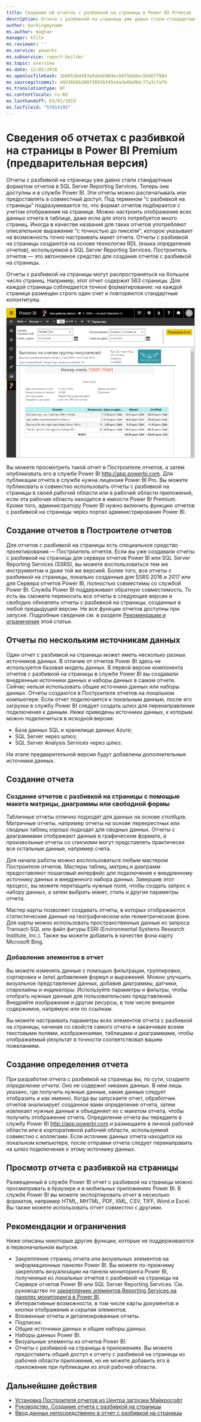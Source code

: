 ```yaml
---
title: Сведения об отчетах с разбивкой на страницы в Power BI Premium (предварительная версия)
description: Отчеты с разбивкой на страницы уже давно стали стандартным форматом отчетов в SQL Server Reporting Services. Теперь они доступны и в службе Power BI. Эти отчеты можно распечатывать или предоставлять в совместный доступ. Вы можете полностью управлять макетом такого отчета. Например, можно настроить отображение всех данных отчета в таблице, даже если для этого потребуется много страниц.
author: markingmyname
ms.author: maghan
manager: kfile
ms.reviewer: ''
ms.service: powerbi
ms.subservice: report-builder
ms.topic: overview
ms.date: 12/05/2018
ms.openlocfilehash: 1b8653b4493e0a6de904ecb0f5bb8ec5bb6f7904
ms.sourcegitcommit: d4d36b6b200f2693b545e4a3e66d94c77a3cfafb
ms.translationtype: HT
ms.contentlocale: ru-RU
ms.lasthandoff: 03/01/2019
ms.locfileid: "57014192"
---
```

# <a name="what-are-paginated-reports-in-power-bi-premium-preview"></a>Сведения об отчетах с разбивкой на страницы в Power BI Premium (предварительная версия)

Отчеты с разбивкой на страницы уже давно стали стандартным форматом отчетов в SQL Server Reporting Services. Теперь они доступны и в службе Power BI. Эти отчеты можно распечатывать или предоставлять в совместный доступ. Под термином "с разбивкой на страницы" подразумевается то, что формат отчетов подбирается с учетом отображения на странице. Можно настроить отображение всех данных отчета в таблице, даже если для этого потребуется много страниц. Иногда в качестве названия для таких отчетов употребляют описательное выражение "с точностью до пикселя", которое указывает на возможность точно настраивать макет отчета. Отчеты с разбивкой на страницы создаются на основе технологии RDL (языка определения отчетов), используемой в SQL Server Reporting Services. Построитель отчетов — это автономное средство для создания отчетов с разбивкой на страницы. 

Отчеты с разбивкой на страницы могут распространяться на большое число страниц. Например, этот отчет содержит 563 страницы. Для каждой страницы соблюдается точное форматирование: на каждой странице размещен строго один счет и повторяются стандартные колонтитулы.

![Отчет с разбивкой на страницы в службе Power BI](media/paginated-reports-report-builder-power-bi/power-bi-paginated-wwi-report-page.png)

Вы можете просмотреть такой отчет в Построителе отчетов, а затем опубликовать его в службе Power BI http://app.powerbi.com. Для публикации отчета в службе нужна лицензия Power BI Pro. Вы можете публиковать и совместно использовать отчеты с разбивкой на страницы в своей рабочей области или в рабочей области приложений, если эта рабочая область находится в емкости Power BI Premium. Кроме того, администратору Power BI нужно включить функцию отчетов с разбивкой на страницы через портал администрирования Power BI. 

## <a name="create-reports-in-report-builder"></a>Создание отчетов в Построителе отчетов

Для отчетов с разбивкой на страницы есть специальное средство проектирования — Построитель отчетов. Если вы уже создавали отчеты с разбивкой на страницы для сервера отчетов Power BI или SQL Server Reporting Services (SSRS), вы можете воспользоваться тем же инструментом и даже той же версией. Более того, все отчеты с разбивкой на страницы, локально созданные для SSRS 2016 и 2017 или для Сервера отчетов Power BI, полностью совместимы со службой Power BI. Служба Power BI поддерживает обратную совместимость. То есть вы сможете переносить все отчеты в следующие версии и свободно обновлять отчеты с разбивкой на страницы, созданные в любой предыдущей версии. Не все функции отчетов доступны при запуске. Подробные сведения см. в разделе [Рекомендации и ограничения](#limitations-and-considerations) этой статьи.
     
## <a name="report-from-a-variety-of-data-sources"></a>Отчеты по нескольким источникам данных

Один отчет с разбивкой на страницы может иметь несколько разных источников данных. В отличие от отчетов Power BI здесь не используется базовая модель данных. В первой версии компонента отчетов с разбивкой на страницы в службе Power BI вы создавали внедренные источники данных и наборы данных в самом отчете. Сейчас нельзя использовать общие источники данных или наборы данных. Отчеты создаются в Построителе отчетов на локальном компьютере. Если отчет подключается к локальным данным, после его загрузки в службу Power BI следует создать шлюз для перенаправления подключения к данным. Ниже приведены источники данных, к которым можно подключиться в исходной версии:

- База данных SQL и хранилище данных Azure;
- SQL Server через шлюз;
- SQL Server Analysis Services через шлюз.
 
На этапе предварительной версии будут добавлены дополнительные источники данных.

## <a name="design-your-report"></a>Создание отчета  

### <a name="create-paginated-reports-with-matrix-chart-and-free-form-layouts"></a>Создание отчетов с разбивкой на страницы с помощью макета матрицы, диаграммы или свободной формы

Табличные отчеты отлично подходят для данных на основе столбцов. Матричные отчеты, например отчеты на основе перекрестных или сводных таблиц хорошо подходят для сводных данных. Отчеты с диаграммами отображают данные в графическом формате, а произвольные отчеты со *списками* могут представлять практически все остальные данные, например счета. 
  
Для начала работы можно воспользоваться любым мастером Построителя отчетов. Мастеры таблиц, матриц и диаграмм предоставляют пошаговый интерфейс для подключения к внедренному источнику данных и внедренного набора данных. Завершив этот процесс, вы можете перетащить нужные поля, чтобы создать запрос к набору данных, а затем выбрать макет, стиль и другие параметры отчета.  
  
Мастер карты позволяет создавать отчеты, в которых отображаются статистические данные на географическом или геометрическом фоне. Для карты можно использовать пространственные данные из запроса Transact-SQL или файл фигуры ESRI (Environmental Systems Research Institute, Inc.). Также вы можете добавить в качестве фона карту Microsoft Bing.  

### <a name="add-more-to-your-report"></a>Добавление элементов в отчет

Вы можете изменять данные с помощью фильтрации, группировки, сортировки и (или) добавления формул и выражений. Можно улучшить визуальное представление данных, добавив диаграммы, датчики, спарклайны и индикаторы.  Используйте параметры и фильтры, чтобы отобрать нужные данные для пользовательских представлений. Внедряйте изображения и другие ресурсы, в том числе внешнее содержимое, напрямую или по ссылкам.  

Вы можете настраивать параметры всех элементов отчета с разбивкой на страницы, начиная со свойств самого отчета и заканчивая всеми текстовыми полями, изображениями, таблицами и диаграммами, чтобы отображаемый результат в точности соответствовал вашим пожеланиям.

## <a name="creating-a-report-definition"></a>Создание определения отчета

При разработке отчета с разбивкой на страницы вы, по сути, создаете *определение отчета*. Оно не содержит никаких данных. В нем лишь указано, где получить нужные данные, какие данные следует отобразить и как именно. Когда вы запускаете отчет, обработчик отчетов анализирует созданное вами определение отчета, затем извлекает нужные данные и объединяет их с макетом отчета, чтобы получить отображение отчета. Определение отчета вы передаете в службу Power BI http://app.powerbi.com и размещаете в личной рабочей области или в корпоративной рабочей области, используемой совместно с коллегами. Если источник данных отчета находится на локальном компьютере, после отправки отчета следует перенаправить на шлюз подключение к этому источнику данных. 

## <a name="view-your-paginated-report"></a>Просмотр отчета с разбивкой на страницы
Размещенный в службе Power BI отчет с разбивкой на страницы можно просматривать в браузере и в мобильных приложениях Power BI. В службе Power BI вы можете экспортировать отчет в несколько форматов, например HTML, MHTML, PDF, XML, CSV, TIFF, Word и Excel. Вы также можете использовать отчет совместно с другими.  
  
## <a name="limitations-and-considerations"></a>Рекомендации и ограничения

Ниже описаны некоторые другие функции, которые не поддерживаются в первоначальном выпуске.

- Закрепление страниц отчета или визуальных элементов на информационных панелях Power BI. Вы можете по-прежнему закреплять визуализации на панели мониторинга Power BI, полученные из локальных отчетов с разбивкой на страницы на Сервере отчетов Power BI или SQL Server Reporting Services. См. руководство по [закреплению элементов Reporting Services на панелях мониторинга в Power BI](https://docs.microsoft.com/sql/reporting-services/pin-reporting-services-items-to-power-bi-dashboards).
- Интерактивные возможности, в том числе карты документов и кнопки отображения и скрытия элементов.
- Вложенные отчеты и детализированные отчеты.
- Подписки.
- Общие источники данных и общие наборы данных.
- Наборы данных Power BI.
- Визуальные элементы из отчетов Power BI.
- Отчеты с разбивкой на страницы в приложениях. Вы можете предоставить общий доступ к отчету с разбивкой на страницы из рабочей области приложения, но не можете добавить его в приложение при публикации из этой рабочей области.
 
## <a name="next-steps"></a>Дальнейшие действия

- [Установка Построителя отчетов из Центра загрузки Майкрософт](http://go.microsoft.com/fwlink/?LinkID=734968)
- [Руководство. Создание отчета с разбивкой на страницы](paginated-reports-quickstart-aw.md)
- [Ввод данных непосредственно в отчет с разбивкой на страницы](paginated-reports-enter-data.md)

  

